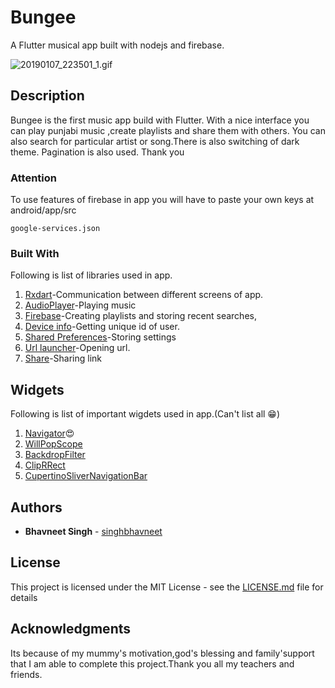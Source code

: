 # Bungee

A Flutter musical app built with nodejs and firebase.

![20190107_223501_1.gif](https://www.dropbox.com/s/9caxb244o4n255b/20190107_223501_1.gif?dl=0&raw=1)

## Description

Bungee is the first music app build with Flutter. With a nice interface you can play punjabi music ,create playlists and share them with others. You can also search for particular artist or song.There is also switching of dark theme. Pagination is also used. Thank you


### Attention

To use features of firebase in app you will have to paste your own keys at android/app/src 

```
google-services.json
```

### Built With

Following is list of  libraries used in app.
1) [Rxdart](https://pub.dartlang.org/packages/rxdart)-Communication between different screens of app.
2) [AudioPlayer](https://pub.dartlang.org/packages/audioplayer)-Playing music
3) [Firebase](https://pub.dartlang.org/packages/firebase_database)-Creating playlists and storing recent searches,
4) [Device info](https://pub.dartlang.org/packages/device_info)-Getting unique id of user.
5) [Shared Preferences](https://pub.dartlang.org/packages/shared_preferences)-Storing settings
6) [Url launcher](https://pub.dartlang.org/packages/url_launcher)-Opening url.
7) [Share](https://pub.dartlang.org/packages/share)-Sharing link

## Widgets

Following is list of important wigdets used in app.(Can't list all 😁)
1) [Navigator](https://docs.flutter.io/flutter/widgets/Navigator-class.html)😍
2) [WillPopScope](https://docs.flutter.io/flutter/widgets/WillPopScope-class.html)
3) [BackdropFilter](https://docs.flutter.io/flutter/widgets/BackdropFilter-class.html)
4) [ClipRRect](https://docs.flutter.io/flutter/widgets/ClipRRect-class.html)
5) [CupertinoSliverNavigationBar](https://docs.flutter.io/flutter/cupertino/CupertinoSliverNavigationBar-class.html) 

## Authors

* **Bhavneet Singh**  - [singhbhavneet](https://github.com/singhbhavneet)

## License

This project is licensed under the MIT License - see the [LICENSE.md](LICENSE.md) file for details

## Acknowledgments

Its because of my mummy's motivation,god's blessing and family'support that I am able to complete this project.Thank you all my teachers and friends. 
